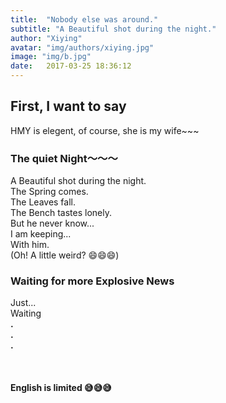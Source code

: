 ```yaml
---
title:  "Nobody else was around."
subtitle: "A Beautiful shot during the night."
author: "Xiying"
avatar: "img/authors/xiying.jpg"
image: "img/b.jpg"
date:   2017-03-25 18:36:12
---
```


## First, I want to say
HMY is elegent, of course, she is my wife~~~ 

### The quiet Night～～～
A Beautiful shot during the night.  
The Spring comes.  
The Leaves fall.  
The Bench tastes lonely.  
But he never know...  
I am keeping...  
With him.  
(Oh! A little weird? 😄😄😄)

### Waiting for more Explosive News
Just...   
Waiting  
__.__  
__.__    
__.__  
<br />  
<br />
__English is limited 😅😅😅__